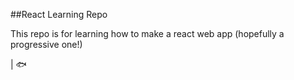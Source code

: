 ##React Learning Repo

This repo is for learning how to make a react web app (hopefully a progressive one!)

| :fish: